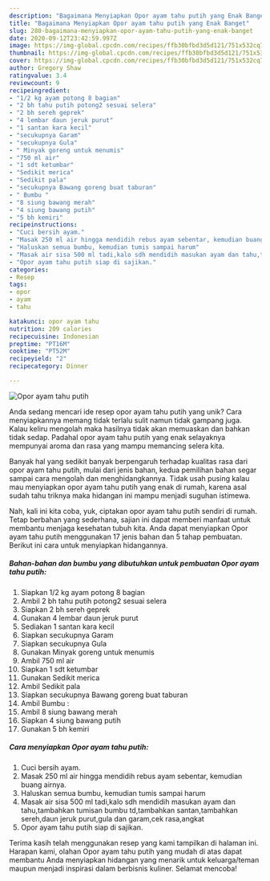 ```yaml
---
description: "Bagaimana Menyiapkan Opor ayam tahu putih yang Enak Banget"
title: "Bagaimana Menyiapkan Opor ayam tahu putih yang Enak Banget"
slug: 280-bagaimana-menyiapkan-opor-ayam-tahu-putih-yang-enak-banget
date: 2020-09-12T23:42:59.997Z
image: https://img-global.cpcdn.com/recipes/ffb30bfbd3d5d121/751x532cq70/opor-ayam-tahu-putih-foto-resep-utama.jpg
thumbnail: https://img-global.cpcdn.com/recipes/ffb30bfbd3d5d121/751x532cq70/opor-ayam-tahu-putih-foto-resep-utama.jpg
cover: https://img-global.cpcdn.com/recipes/ffb30bfbd3d5d121/751x532cq70/opor-ayam-tahu-putih-foto-resep-utama.jpg
author: Gregory Shaw
ratingvalue: 3.4
reviewcount: 9
recipeingredient:
- "1/2 kg ayam potong 8 bagian"
- "2 bh tahu putih potong2 sesuai selera"
- "2 bh sereh geprek"
- "4 lembar daun jeruk purut"
- "1 santan kara kecil"
- "secukupnya Garam"
- "secukupnya Gula"
- " Minyak goreng untuk menumis"
- "750 ml air"
- "1 sdt ketumbar"
- "Sedikit merica"
- "Sedikit pala"
- "secukupnya Bawang goreng buat taburan"
- " Bumbu "
- "8 siung bawang merah"
- "4 siung bawang putih"
- "5 bh kemiri"
recipeinstructions:
- "Cuci bersih ayam."
- "Masak 250 ml air hingga mendidih rebus ayam sebentar, kemudian buang airnya."
- "Haluskan semua bumbu, kemudian tumis sampai harum"
- "Masak air sisa 500 ml tadi,kalo sdh mendidih masukan ayam dan tahu,tambahkan tumisan bumbu td,tambahkan santan,tambahkan sereh,daun jeruk purut,gula dan garam,cek rasa,angkat"
- "Opor ayam tahu putih siap di sajikan."
categories:
- Resep
tags:
- opor
- ayam
- tahu

katakunci: opor ayam tahu 
nutrition: 209 calories
recipecuisine: Indonesian
preptime: "PT16M"
cooktime: "PT52M"
recipeyield: "2"
recipecategory: Dinner

---
```



![Opor ayam tahu putih](https://img-global.cpcdn.com/recipes/ffb30bfbd3d5d121/751x532cq70/opor-ayam-tahu-putih-foto-resep-utama.jpg)

Anda sedang mencari ide resep opor ayam tahu putih yang unik? Cara menyiapkannya memang tidak terlalu sulit namun tidak gampang juga. Kalau keliru mengolah maka hasilnya tidak akan memuaskan dan bahkan tidak sedap. Padahal opor ayam tahu putih yang enak selayaknya mempunyai aroma dan rasa yang mampu memancing selera kita.



Banyak hal yang sedikit banyak berpengaruh terhadap kualitas rasa dari opor ayam tahu putih, mulai dari jenis bahan, kedua pemilihan bahan segar sampai cara mengolah dan menghidangkannya. Tidak usah pusing kalau mau menyiapkan opor ayam tahu putih yang enak di rumah, karena asal sudah tahu triknya maka hidangan ini mampu menjadi suguhan istimewa.


Nah, kali ini kita coba, yuk, ciptakan opor ayam tahu putih sendiri di rumah. Tetap berbahan yang sederhana, sajian ini dapat memberi manfaat untuk membantu menjaga kesehatan tubuh kita. Anda dapat menyiapkan Opor ayam tahu putih menggunakan 17 jenis bahan dan 5 tahap pembuatan. Berikut ini cara untuk menyiapkan hidangannya.

<!--inarticleads1-->

##### Bahan-bahan dan bumbu yang dibutuhkan untuk pembuatan Opor ayam tahu putih:

1. Siapkan 1/2 kg ayam potong 8 bagian
1. Ambil 2 bh tahu putih potong2 sesuai selera
1. Siapkan 2 bh sereh geprek
1. Gunakan 4 lembar daun jeruk purut
1. Sediakan 1 santan kara kecil
1. Siapkan secukupnya Garam
1. Siapkan secukupnya Gula
1. Gunakan  Minyak goreng untuk menumis
1. Ambil 750 ml air
1. Siapkan 1 sdt ketumbar
1. Gunakan Sedikit merica
1. Ambil Sedikit pala
1. Siapkan secukupnya Bawang goreng buat taburan
1. Ambil  Bumbu :
1. Ambil 8 siung bawang merah
1. Siapkan 4 siung bawang putih
1. Gunakan 5 bh kemiri




<!--inarticleads2-->

##### Cara menyiapkan Opor ayam tahu putih:

1. Cuci bersih ayam.
1. Masak 250 ml air hingga mendidih rebus ayam sebentar, kemudian buang airnya.
1. Haluskan semua bumbu, kemudian tumis sampai harum
1. Masak air sisa 500 ml tadi,kalo sdh mendidih masukan ayam dan tahu,tambahkan tumisan bumbu td,tambahkan santan,tambahkan sereh,daun jeruk purut,gula dan garam,cek rasa,angkat
1. Opor ayam tahu putih siap di sajikan.




Terima kasih telah menggunakan resep yang kami tampilkan di halaman ini. Harapan kami, olahan Opor ayam tahu putih yang mudah di atas dapat membantu Anda menyiapkan hidangan yang menarik untuk keluarga/teman maupun menjadi inspirasi dalam berbisnis kuliner. Selamat mencoba!
